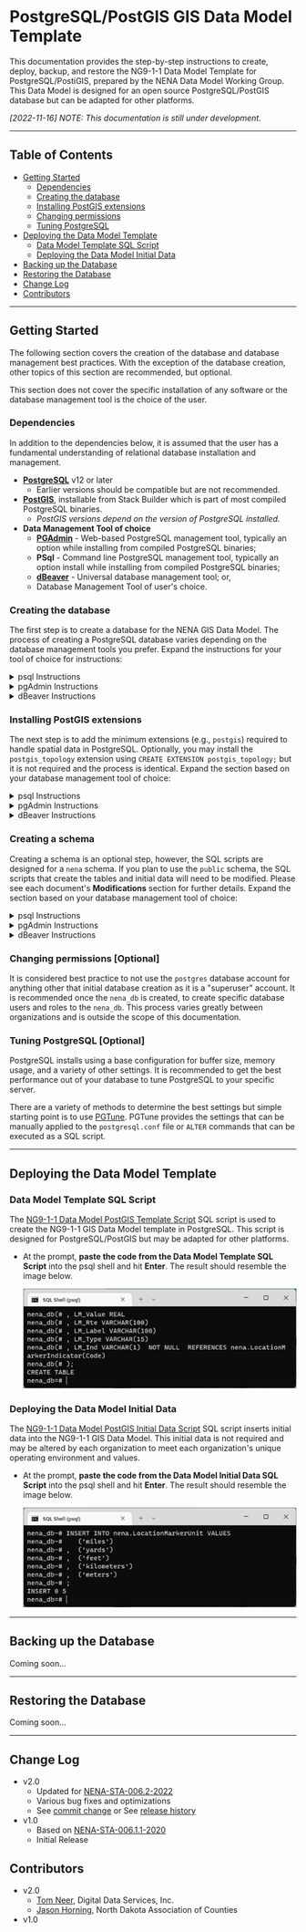 # PostgreSQL/PostGIS GIS Data Model Template

This documentation provides the step-by-step instructions to create, deploy, 
backup, and restore the NG9-1-1 Data Model Template for PostgreSQL/PostiGIS, 
prepared by the NENA Data Model Working Group. This Data Model is designed for 
an open source PostgreSQL/PostGIS database but can be adapted for other platforms.

*[2022-11-16] NOTE: This documentation is still under development.*

---

## Table of Contents

* [Getting Started](#getting-started)
  * [Dependencies](#dependencies)
  * [Creating the database](#creating-the-database)
  * [Installing PostGIS extensions](#creating-a-schema-optional)
  * [Changing permissions](#changing-permissions-optional)
  * [Tuning PostgreSQL](#tuning-postgresql-optional)
* [Deploying the Data Model Template](#deploying-the-data-model-template)
  * [Data Model Template SQL Script](#data-model-template-sql-script)
  * [Deploying the Data Model Initial Data](#deploying-the-data-model-initial-data)
* [Backing up the Database](#backing-up-the-database)
* [Restoring the Database](#restoring-the-database)
* [Change Log](#change-log)
* [Contributors](#contributors)

---

## Getting Started

The following section covers the creation of the database and database 
management best practices. With the exception of the database creation, 
other topics of this section are recommended, but optional.

This section does not cover the specific installation of any software or 
the database management tool is the choice of the user. 

### Dependencies

In addition to the dependencies below, it is assumed that the user has a 
fundamental understanding of relational database installation and management.

* **[PostgreSQL](https://www.postgresql.org/download/)** v12 or later
  * Earlier versions should be compatible but are not recommended.
* **[PostGIS](https://postgis.net/install/)**, installable from Stack Builder 
  which is part of most compiled PostgreSQL binaries.
  * *PostGIS versions depend on the version of PostgreSQL installed.*
* **Data Management Tool of choice**
  * **[PGAdmin](https://www.pgadmin.org/)** - Web-based PostgreSQL management tool, 
    typically an option while installing from compiled PostgreSQL binaries;
  * **PSql** - Command line PostgreSQL management tool, typically an option 
    install while installing from compiled PostgreSQL binaries;
  * **[dBeaver](https://dbeaver.io/)** - Universal database management tool; or,
  * Database Management Tool of user's choice.


### Creating the database

The first step is to create a database for the NENA GIS Data Model. The process 
of creating a PostgreSQL database varies depending on the database management 
tools you prefer. Expand the instructions for your tool of choice for 
instructions:

<details>
<summary>psql Instructions</summary>

* Open **psql** from the command line. On Windows, you may need to change your 
  directory to the location of **psql** (e.g., 
  `C:\Program Files\PostgreSQL\<version number>\bin`).
* When **psql** opens the user is prompted for the server, the database, the 
  database port and the username and password. You can hit enter through each 
  of these except for the `postgres` password which you must provide before 
  hitting **Enter**.

  ![](.imgs/1_server_connection.png)

* At the prompt, type `CREATE DATABASE nena_db;` and press **Enter**.  The 
  result should resemble the image below.

  ![](.imgs/2_database_creation.png)

* At the prompt, type `\connect nena_db;` and press **Enter**.  This connects 
  you to the newly create database.  The result should resemble the image below.

  ![](.imgs/3_database_connection.png)

</details>

<details>
<summary>pgAdmin Instructions</summary>

* Open **pgAdmin** and connect to the PostgreSQL server. *NOTE: This documentation 
  assumes that **pgAdmin** is installed on the same server with PostgreSQL. If 
  **pgAdmin** is on another computer, you will need to open ports and create a 
  connection in **pgAdmin**, which is beyond the scope of this documentation.*
* Expand the server tree and server, right-click on **Databases** > **Create** >
  **Database...** to open the **Create Database** dialog.

  ![](.imgs/pgadmin_01_create_database.png)

* Fill in the **Create Database** dialog to create the database. The database is 
  named `nena_db` but may be named differently. Click **Save** to create the 
  database.

  ![](.imgs/pgadmin_02_create_database_dialog.png)

* When completed the **pgAdmin** server tree will refresh with the newly created 
  database, as illustrated below.

  ![](.imgs/pgadmin_03_create_database_complete.png)

</details>

<details>
<summary>dBeaver Instructions</summary>

* Open **dBeaver** and connect to the PostgreSQL server by right-clicking 
  in the **Database Navigator** and selecting **Create** > **Connection**.

  ![](.imgs/dbeaver_01_create_connection.png)

* In the **Connect to a database** > **Select your database** dialog, click on 
  **PostgreSQL**, then click **Next >**.

  ![](.imgs/dbeaver_02_create_connection_select_database.png)

* In the **Connect to a database** > **Connection Settings** dialog, on the 
  **Main** tab, enter your credentials. Use the **Test Connection** to verify 
  the connection settings are valid. On the **PostgreSQL** tab, enable the 
  **Show all databases** setting. Click **Finish**.

  ![](.imgs/dbeaver_03_create_connection_connection_settings.png)

* In the **Database Navigator**, expand your PostgreSQL connection, right-click 
  on **Databases** and select **Create New Database** to open the 
  **Create database** dialog.

  ![](.imgs/dbeaver_04_create_database.png)

* Fill in the **Create database** dialog to create the database. The database is 
  named `nena_db` but may be named differently. Click **OK** to create the 
  database.

  ![](.imgs/dbeaver_05_create_database_dialog.png)

* When completed the **Database Navigator** will refresh with the newly created 
  database, as illustrated below.

  ![](.imgs/dbeaver_06_create_database_completed.png)
</details>


### Installing PostGIS extensions

The next step is to add the minimum extensions (e.g., `postgis`) required to 
handle spatial data in PostgreSQL. Optionally, you may install the 
`postgis_topology` extension using `CREATE EXTENSION postgis_topology;` but it 
is not required and the process is identical. Expand the section based on your database management tool of 
choice:

<details>
<summary>psql Instructions</summary>

* At the prompt, type `CREATE EXTENSION postgis;` and press **Enter**.  The 
  result should resemble the image below.

  ![](.imgs/4_postgis_extension.png)

* If you want to check that the postgis extension was successfully deployed, 
  type `SELECT POSTGIS_FULL_VERSION();` at the prompt and press **Enter**.

  ![](.imgs/6_postgis_check_one.png)
  
* The result should resemble the image below.  Version numbers will vary 
  depending on your environment.

  ![](.imgs/7_postgis_check_two.png)
</details>

<details>
<summary>pgAdmin Instructions</summary>

* Right-click on the **nena_db** and select **Create** > **Extension...**.

  ![](.imgs/pgadmin_04_create_extension.png)

* In the **Create - Extension** dialog, click the **Name** dropdown and select 
  `postgis` and then click **Save**.

  ![](.imgs/pgadmin_05_create_extension_dialog.png)

* After saving, **pgAdmin** should expand and select the newly added extension. 
  Alternatively, you can check that the postgis extension was successfully 
  deployed, by typing `SELECT POSTGIS_FULL_VERSION();` in SQL script.

  ![](.imgs/pgadmin_06_create_extension_complete.png)

</details>

<details>
<summary>dBeaver Instructions</summary>

* Open a **SQL Script** by right-clicking on the **nena_db** database and 
  selecting **SQL Editor** > **New SQL script**.

  ![](.imgs/dbeaver_07_open_sql_script.png)

* In the **SQL script**, type `CREATE EXTENSION postgis;` and click 
  **Execute Script (<kbd>ALT</kbd> X)**.

  ![](.imgs/dbeaver_08_create_extension_script.png)

* To verify the postgis extension was successfully deployed, 
  type `SELECT POSTGIS_FULL_VERSION();` at the prompt and click 
  **Execute Script (<kbd>ALT</kbd> X)**.

  ![](.imgs/dbeaver_09_verify_extension_script.png)

</details>



### Creating a schema

Creating a schema is an optional step, however, the SQL scripts are designed for 
a `nena` schema. If you plan to use the `public` schema, the SQL scripts 
that create the tables and initial data will need to be modified. Please 
see each document's **Modifications** section for further details. Expand 
the section based on your database management tool of choice:

<details>
<summary>psql Instructions</summary>

* At the prompt, type `CREATE SCHEMA nena;` and press **Enter**.  The result 
  should resemble the image below.

  ![](.imgs/5_schema_creation.png)

</details>

<details>
<summary>pgAdmin Instructions</summary>

* Right-click on the **nena_db** and select **Create** > **Schema...**.

  ![](.imgs/pgadmin_07_create_schema.png)

* In the **Create - Schema** dialog, type `nena` the **Name** field and 
  then click **Save**.

  ![](.imgs/pgadmin_08_create_schema_dialog.png)

* After saving, **pgAdmin** should expand and select the newly added schema.

  ![](.imgs/pgadmin_09_create_schema_complete.png)

</details>

<details>
<summary>dBeaver Instructions</summary>

* In the **Database Navigator**, expand the **nena_db**. Right-click on 
  **Schemas** and select **Create New Schema**.

  ![](.imgs/dbeaver_10_create_schema.png)

* In the **Create - Schema** dialog, type `nena` the **Schema name** field and 
  then click **OK**.

  ![](.imgs/dbeaver_11_create_schema_dialog.png)

* After saving, the **Schemas** should expand and highlight the newly added schema.

  ![](.imgs/dbeaver_12_create_schema_complete.png)

</details>


### Changing permissions [Optional]

It is considered best practice to not use the `postgres` database account for 
anything other that initial database creation as it is a "superuser" account. 
It is recommended once the `nena_db` is created, to create specific database 
users and roles to the `nena_db`. This process varies greatly between 
organizations and is outside the scope of this documentation.


### Tuning PostgreSQL [Optional]

PostgreSQL installs using a base configuration for buffer size, memory usage, 
and a variety of other settings. It is recommended to get the best performance 
out of your database to tune PostgreSQL to your specific server.

There are a variety of methods to determine the best settings but simple 
starting point is to use [PGTune](https://pgtune.leopard.in.ua/). PGTune 
provides the settings that can be manually applied to the `postgresql.conf` 
file or `ALTER` commands that can be executed as a SQL script.

---

## Deploying the Data Model Template

### Data Model Template SQL Script

The [NG9-1-1 Data Model PostGIS Template Script](postgresql_data_model_schema_template.md) 
SQL script is used to create the NG9-1-1 GIS Data Model template in PostgreSQL. 
This script is designed for PostgreSQL/PostGIS but may be adapted for other 
platforms.

* At the prompt, **paste the code from the Data Model Template SQL Script** into the psql 
shell and hit **Enter**.  The result should resemble the image below.

  ![](.imgs/8_dm_template_script.png)

### Deploying the Data Model Initial Data

The [NG9-1-1 Data Model PostGIS Initial Data Script](postgresql_data_model_initial_data_template.md) 
SQL script inserts initial data into the NG9-1-1 GIS Data Model. 
This initial data is not required and may be altered by each organization to 
meet each organization's unique operating environment and values.

* At the prompt, **paste the code from the Data Model Initial Data SQL Script** into the psql shell 
and hit **Enter**. The result should resemble the image below.

  ![](.imgs/9_dm_initial_data_script.png)

---

## Backing up the Database

Coming soon...

---

## Restoring the Database

Coming soon...

---

## Change Log

* v2.0
    * Updated for [NENA-STA-006.2-2022](https://github.com/NENA911/NG911GISDataModel/blob/main/docs/nena-sta-006.2-2022_ng9-1-1.pdf)
    * Various bug fixes and optimizations
    * See [commit change]() or See [release history]()
* v1.0
    * Based on [NENA-STA-006.1.1-2020](https://github.com/NENA911/NG911GISDataModel/blob/main/docs/nena-sta-006.1.1-2020_ng9-1-1.pdf)
    * Initial Release


## Contributors

* v2.0
  * [Tom Neer](https://github.com/tomneer), Digital Data Services, Inc.
  * [Jason Horning](https://github.com/jasonhorning), North Dakota Association of Counties
* v1.0
